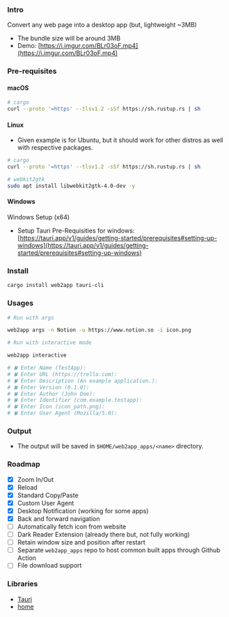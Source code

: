 ### Intro

Convert any web page into a desktop app (but, lightweight ~3MB)

-   The bundle size will be around 3MB
-   Demo: [https://i.imgur.com/BLr03oF.mp4](https://i.imgur.com/BLr03oF.mp4)

### Pre-requisites

#### macOS

```bash
# cargo
curl --proto '=https' --tlsv1.2 -sSf https://sh.rustup.rs | sh
```

#### Linux

-   Given example is for Ubuntu, but it should work for other distros as well with respective packages.

```bash
# cargo
curl --proto '=https' --tlsv1.2 -sSf https://sh.rustup.rs | sh

# webkit2gtk
sudo apt install libwebkit2gtk-4.0-dev -y
```

#### Windows

Windows Setup (x64)

-   Setup Tauri Pre-Requisities for windows: [https://tauri.app/v1/guides/getting-started/prerequisites#setting-up-windows](https://tauri.app/v1/guides/getting-started/prerequisites#setting-up-windows)

### Install

```bash
cargo install web2app tauri-cli
```

### Usages

```bash
# Run with args

web2app args -n Notion -u https://www.notion.so -i icon.png
```

```bash
# Run with interactive mode

web2app interactive

# 🍀 Enter Name (TestApp):
# 🍀 Enter URL (https://trello.com):
# 🍀 Enter Description (An example application.):
# 🍀 Enter Version (0.1.0):
# 🍀 Enter Author (John Doe):
# 🍀 Enter Identifier (com.example.testapp):
# 🍀 Enter Icon (icon_path.png):
# 🍀 Enter User Agent (Mozilla/5.0):
```

### Output

-   The output will be saved in `$HOME/web2app_apps/<name>` directory.

### Roadmap

-   [x] Zoom In/Out
-   [x] Reload
-   [x] Standard Copy/Paste
-   [x] Custom User Agent
-   [x] Desktop Notification (working for some apps)
-   [x] Back and forward navigation
-   [ ] Automatically fetch icon from website
-   [ ] Dark Reader Extension (already there but, not fully working)
-   [ ] Retain window size and position after restart
-   [ ] Separate `web2app_apps` repo to host common built apps through Github Action
-   [ ] File download support

### Libraries

-   [Tauri](https://github.com/tauri-apps/tauri)
-   [home](https://github.com/brson/home)
